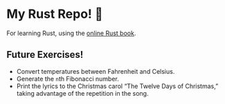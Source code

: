 # My Rust Repo! :crab:

For learning Rust, using the [online Rust book](https://doc.rust-lang.org/book/title-page.html).

## Future Exercises!

- Convert temperatures between Fahrenheit and Celsius.
- Generate the `n`th Fibonacci number.
- Print the lyrics to the Christmas carol “The Twelve Days of Christmas,” taking advantage of the repetition in the song.
